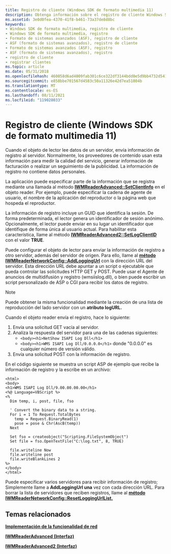 ```yaml
---
title: Registro de cliente (Windows SDK de formato multimedia 11)
description: Obtenga información sobre el registro de cliente Windows SDK de Formato multimedia 11. El registro proporciona una manera de que el servidor multimedia realice un seguimiento de la actividad de los clientes que se conectan a él.
ms.assetid: 3e0d0fea-4370-41f8-b461-73a37de8d8bc
keywords:
- Windows SDK de formato multimedia, registro de cliente
- Windows SDK de formato multimedia, registro
- Formato de sistemas avanzados (ASF), registro de cliente
- ASF (formato de sistemas avanzados), registro de cliente
- Formato de sistemas avanzados (ASF), registro
- ASF (formato de sistemas avanzados), registro
- registro de cliente
- registrar clientes
ms.topic: article
ms.date: 05/31/2018
ms.openlocfilehash: 460058d6ad4009fab301c6ce322df3144bdd0e5d9bb4732d54126f7675cd9e2a
ms.sourcegitcommit: e858bbe701567d4583c50a11326e42d7ea51804b
ms.translationtype: MT
ms.contentlocale: es-ES
ms.lasthandoff: 08/11/2021
ms.locfileid: "119028033"
---
```

# <a name="client-logging-windows-media-format-11-sdk"></a>Registro de cliente (Windows SDK de formato multimedia 11)

Cuando el objeto de lector lee datos de un servidor, envía información de registro al servidor. Normalmente, los proveedores de contenido usan esta información para medir la calidad del servicio, generar información de facturación o realizar un seguimiento de la publicidad. La información de registro no contiene datos personales.

La aplicación puede especificar parte de la información que se registra mediante una llamada al método [**IWMReaderAdvanced::SetClientInfo**](/previous-versions/windows/desktop/api/Wmsdkidl/nf-wmsdkidl-iwmreaderadvanced-setclientinfo) en el objeto reader. Por ejemplo, puede especificar la cadena de agente de usuario, el nombre de la aplicación del reproductor o la página web que hospeda el reproductor.

La información de registro incluye un GUID que identifica la sesión. De forma predeterminada, el lector genera un identificador de sesión anónimo. Opcionalmente, el lector puede enviar en su lugar un identificador que identifique de forma única al usuario actual. Para habilitar esta característica, llame al método [**IWMReaderAdvanced2::SetLogClientID**](/previous-versions/windows/desktop/api/Wmsdkidl/nf-wmsdkidl-iwmreaderadvanced2-setlogclientid) con el valor **TRUE**.

Puede configurar el objeto de lector para enviar la información de registro a otro servidor, además del servidor de origen. Para ello, llame al [**método IWMReaderNetworkConfig::AddLoggingUrl**](/previous-versions/windows/desktop/api/Wmsdkidl/nf-wmsdkidl-iwmreadernetworkconfig-addloggingurl) con la dirección URL del servidor. Esta dirección URL debe apuntar a un script o ejecutable que pueda controlar las solicitudes HTTP GET y POST. Puede usar el Agente de anuncios de multidifusión y registro (wmsiislog.dll), o bien puede escribir un script personalizado de ASP o CGI para recibir los datos de registro.

> [!Note]  
> Puede obtener la misma funcionalidad mediante la creación de una lista de reproducción del lado servidor con un **atributo logURL.**

 

Cuando el objeto reader envía el registro, hace lo siguiente:

1.  Envía una solicitud GET vacía al servidor.
2.  Analiza la respuesta del servidor para una de las cadenas siguientes:
    -   `<body><h1>NetShow ISAPI Log Dll</h1>`
    -   `<body><h1>WMS ISAPI Log Dll/0.0.0.0</h1>` donde "0.0.0.0" es cualquier número de versión válido.
3.  Envía una solicitud POST con la información de registro.

En el código siguiente se muestra un script ASP de ejemplo que recibe la información de registro y la escribe en un archivo:


```
<html>
<body>
<h1>WMS ISAPI Log Dll/9.00.00.00.00</h1>
<%@ Language=VBScript %>
<%
  Dim temp, i, post, file, fso

  ' Convert the binary data to a string.
  For i = 1 To Request.TotalBytes
    temp = Request.BinaryRead(1)
    pose = pose & Chr(AscB(temp))
  Next

  Set fso = createobject("Scripting.FileSystemObject")
  Set file = fso.OpenTextFile("C:\log.txt", 8, TRUE)

  file.writeline Now
  file.writeline post
  file.writeBlankLines 2 
%>
</body>
</html>
```



Puede especificar varios servidores para recibir información de registro; Simplemente llame a **AddLoggingUrl una** vez con cada dirección URL. Para borrar la lista de servidores que reciben registros, llame al [**método IWMReaderNetworkConfig::ResetLoggingUrlList.**](/previous-versions/windows/desktop/api/Wmsdkidl/nf-wmsdkidl-iwmreadernetworkconfig-resetloggingurllist)

## <a name="related-topics"></a>Temas relacionados

<dl> <dt>

[**Implementación de la funcionalidad de red**](implementing-network-functionality.md)
</dt> <dt>

[**IWMReaderAdvanced (Interfaz)**](/previous-versions/windows/desktop/api/wmsdkidl/nn-wmsdkidl-iwmreaderadvanced)
</dt> <dt>

[**IWMReaderAdvanced2 (Interfaz)**](/previous-versions/windows/desktop/api/wmsdkidl/nn-wmsdkidl-iwmreaderadvanced2)
</dt> </dl>

 

 




